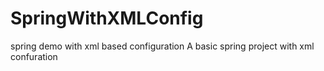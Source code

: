 # SpringWithXMLConfig
spring demo with xml based configuration
A basic spring project with xml confuration 
